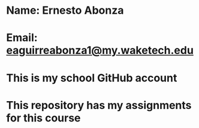 # Name: Ernesto Abonza
# Email: eaguirreabonza1@my.waketech.edu
# This is my school GitHub account
# This repository has my assignments for this course